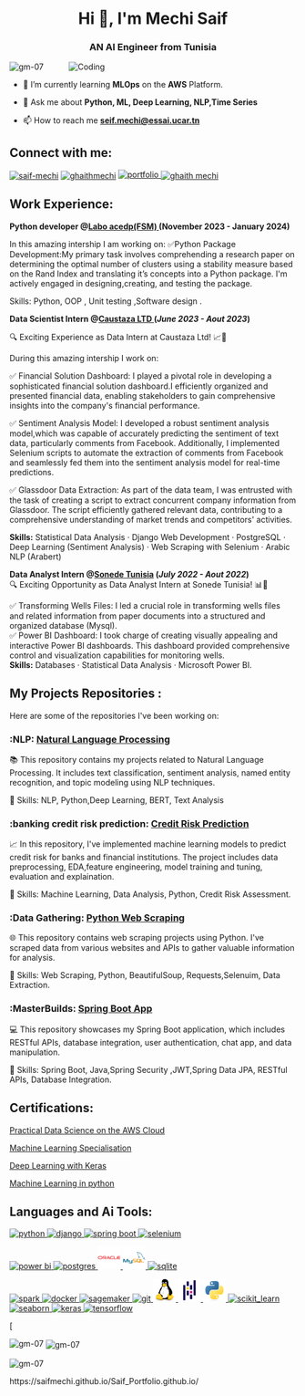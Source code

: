 <h1 align="center">Hi 👋, I'm Mechi Saif</h1>
<h3 align="center">AN AI Engineer from Tunisia</h3>
<img align="right" alt="Coding" width="400" src="https://cdn.dribbble.com/users/1162077/screenshots/3848914/programmer.gif">


<p align="left"> <img src="https://komarev.com/ghpvc/?username=gm-07&label=Profile%20views&color=0e75b6&style=flat" alt="gm-07" /> </p>

- 🌱 I’m currently learning **MLOps** on the **AWS** Platform.
- 💬 Ask me about **Python, ML, Deep Learning, NLP,Time Series**

- 📫 How to reach me <a href="mailto:seif.mechi@essai.ucar.tn">**seif.mechi@essai.ucar.tn**</a>

<h2 align="left">Connect with me:</h2>
<p align="left">

<a href="https://www.linkedin.com/in/saif-mechi-415aab1ba/" target="bhttps://www.bing.com/images/search?view=detailV2&ccid=FIxyQNoo&id=060D66CB169ED7ACE596BDF2D2A0ADC7EF91E072&thid=OIP.FIxyQNooEdyB-FHSlv1lvQHaEq&mediaurl=https%3a%2f%2fstrategyb2b.com%2fwp-content%2fuploads%2f2018%2f07%2fAI-animated-7.gif&cdnurl=https%3a%2f%2fth.bing.com%2fth%2fid%2fR.148c7240da2811dc81f851d296fd65bd%3frik%3dcuCR78etoNLyvQ%26pid%3dImgRaw%26r%3d0&exph=315&expw=500&q=animated+ai+image&simid=608008352774968643&FORM=IRPRST&ck=0546295A8CE8755A879425699DC32D21&selectedIndex=4lank"><img align="center" src="https://raw.githubusercontent.com/rahuldkjain/github-profile-readme-generator/master/src/images/icons/Social/linked-in-alt.svg" alt="saif-mechi" height="30" width="40" /></a>
<a href="https://kaggle.com/seifmechi" target="blank"><img align="center" src="https://raw.githubusercontent.com/rahuldkjain/github-profile-readme-generator/master/src/images/icons/Social/kaggle.svg" alt="ghaithmechi" height="30" width="40" /></a>
<a href="https://app.datacamp.com/portfolio/SaifMechi" target="_blank" rel="noreferrer">
  <img src="https://www.flaticon.com/free-icon/portfolio_8644474?term=web+portfolio&page=1&position=6&origin=search&related_id=8644474" alt="portfolio" width="40" height="40"/>
</a>
<a href="https://www.facebook.com/saif.mechi.7" target="blank"><img align="center" src="https://raw.githubusercontent.com/rahuldkjain/github-profile-readme-generator/master/src/images/icons/Social/facebook.svg" alt="ghaith mechi" height="30" width="40" /></a>
</p>
<h2 align="left">Work Experience:</h2>

**Python developer @<a href="http://www.ur-acedp.org/" target="blank">Labo acedp(FSM)
</a>(November 2023 - January 2024)**

In this amazing intership I am working on:
✅Python Package Development:My primary task involves comprehending a research paper on determining the optimal number of clusters using a stability measure based on the Rand Index and translating it’s concepts into a Python package. I'm actively engaged in designing,creating, and testing the package.

Skills: Python, OOP , Unit testing ,Software design .

**Data Scientist Intern @<a href="https://www.caustaza.com" target="blank">Caustaza LTD
</a>(_June 2023 - Aout 2023_)**

 🔍 Exciting Experience as Data Intern at Caustaza Ltd! 📈💼

During this amazing intership I work on:

  ✅ Financial Solution Dashboard: I played a pivotal role in developing a sophisticated financial solution dashboard.I 
     efficiently organized and presented financial data, enabling stakeholders to gain comprehensive insights into the company's 
     financial performance.

  ✅ Sentiment Analysis Model: I developed a robust sentiment analysis model,which was capable of accurately predicting the 
     sentiment of text data, particularly comments from Facebook. Additionally, I implemented Selenium scripts to automate the 
     extraction of comments from Facebook and seamlessly fed them into the sentiment analysis model for real-time predictions.

  ✅ Glassdoor Data Extraction: As part of the data team, I was entrusted with the task of creating a script to extract 
     concurrent company information from Glassdoor. The script efficiently gathered relevant data, contributing to a 
     comprehensive understanding of market trends and competitors' activities.

**Skills:** Statistical Data Analysis · Django Web Development · PostgreSQL · Deep Learning (Sentiment Analysis) · Web Scraping with Selenium · Arabic NLP (Arabert)
  
**Data Analyst Intern @<a href="https://www.sonede.com.tn" target="blank">Sonede Tunisia</a> (_July 2022 - Aout 2022_)** <br>
  🔍 Exciting Opportunity as Data Analyst Intern at Sonede Tunisia! 📊💼

  ✅ Transforming Wells Files: I led a crucial role in transforming wells files and related information from paper documents 
     into a structured and organized database (Mysql).<br>
  ✅ Power BI Dashboard: I took charge of creating visually appealing and interactive Power BI dashboards. This dashboard 
     provided comprehensive control and visualization capabilities for monitoring wells.<br>
**Skills:** Databases · Statistical Data Analysis · Microsoft Power BI.


<h2 align="left"> My Projects Repositories :</h2>

Here are some of the repositories I've been working on:

### :NLP: [Natural Language Processing](https://github.com/Saifmechi/Natural-Language-Processing)
📚 This repository contains my projects related to Natural Language Processing. It includes text classification, sentiment analysis, named entity recognition, and topic modeling using NLP techniques.

🔧 Skills: NLP, Python,Deep Learning, BERT, Text Analysis

### :banking credit risk prediction: [Credit Risk Prediction](https://github.com/Saifmechi/Credit-Risk-Prediction-Machine-Learning)
📈 In this repository, I've implemented machine learning models to predict credit risk for banks and financial institutions. The project includes data preprocessing, EDA,feature engineering, model training and tuning, evaluation and explaination.

🔧 Skills: Machine Learning, Data Analysis, Python, Credit Risk Assessment.

### :Data Gathering: [Python Web Scraping](https://github.com/Saifmechi/Python-Web-Scraping)
🌐 This repository contains web scraping projects using Python. I've scraped data from various websites and APIs to gather valuable information for analysis.

🔧 Skills: Web Scraping, Python, BeautifulSoup, Requests,Selenuim, Data Extraction.

### :MasterBuilds: [Spring Boot App](https://github.com/Saifmechi/Spring-Boot-App)
💻 This repository showcases my Spring Boot application, which includes RESTful APIs, database integration, user authentication, chat app, and data manipulation.

🔧 Skills: Spring Boot, Java,Spring Security ,JWT,Spring Data JPA, RESTful APIs, Database Integration.



<h2 align="left">Certifications:</h2>

<a href="https://www.coursera.org/account/accomplishments/specialization/ZLYUQMRRDDJF?utm_source=link&utm_medium=certificate&utm_content=cert_image&utm_campaign=sharing_cta&utm_product=s12n" target="blank">Practical Data Science on the AWS Cloud </a>

<a href="https://www.coursera.org/account/accomplishments/specialization/WHAHVU8RJL7Q?utm_source=link&utm_medium=certificate&utm_content=cert_image&utm_campaign=sharing_cta&utm_product=s12n" target="blank">Machine Learning Specialisation </a>

<a href="https://www.datacamp.com/statement-of-accomplishment/track/13a07d020b9ca71c2b335b4079ffbfe21652e137" target="blank">Deep Learning with Keras </a>

<a href="https://www.datacamp.com/statement-of-accomplishment/track/fb971b6fcc8e9e8629cd1a17c8644f661040bdd4" target="blank">Machine Learning in python </a>


<h2 align="left">Languages and Ai Tools:</h2>
<p align="left">
    <a href="https://www.python.org/" target="_blank" rel="noreferrer">
    <img src="https://www.vectorlogo.zone/logos/python/python-icon.svg" alt="python" width="40" height="40"/>
  </a>
    <a href="https://www.djangoproject.com/" target="_blank" rel="noreferrer">
    <img src="https://www.vectorlogo.zone/logos/djangoproject/djangoproject-icon.svg" alt="django" width="40" height="40"/>
  </a>
  <a href="https://spring.io/projects/spring-boot" target="_blank" rel="noreferrer">
    <img src="https://www.vectorlogo.zone/logos/springio/springio-icon.svg" alt="spring boot" width="40" height="40"/>
  </a>
  <a href="https://www.selenium.dev/" target="_blank" rel="noreferrer">
    <img src="https://www.selenium.dev/images/selenium_logo_square_green.png" alt="selenium" width="40" height="40"/>
  </a>
</p>
<p align="left">
   <a href="https://powerbi.microsoft.com/" target="_blank" rel="noreferrer">
    <img src="https://www.vectorlogo.zone/logos/microsoft_powerbi/microsoft_powerbi-icon.svg" alt="power bi" width="40" height="40"/>
  </a>
  <a href="https://www.postgresql.org/" target="_blank" rel="noreferrer">
    <img src="https://www.vectorlogo.zone/logos/postgresql/postgresql-icon.svg" alt="postgres" width="40" height="40"/>
  </a>
      <a href="https://www.oracle.com/" target="_blank" rel="noreferrer"> <img src="https://raw.githubusercontent.com/devicons/devicon/master/icons/oracle/oracle-original.svg" alt="oracle" width="40" height="40"/> 
  </a> <a href="https://www.mysql.com/" target="_blank" rel="noreferrer"> <img src="https://raw.githubusercontent.com/devicons/devicon/master/icons/mysql/mysql-original-wordmark.svg" alt="mysql" width="40" height="40"/>
     <a href="https://www.sqlite.org/" target="_blank" rel="noreferrer"> <img src="https://www.vectorlogo.zone/logos/sqlite/sqlite-icon.svg" alt="sqlite" width="40" height="40"/> </a>
  
  <p>
  <a href="https://spark.apache.org/" target="_blank" rel="noreferrer">
    <img src="https://www.vectorlogo.zone/logos/apache_spark/apache_spark-icon.svg" alt="spark" width="40" height="40"/>
  </a>
  <a href="https://www.docker.com/" target="_blank" rel="noreferrer">
    <img src="https://www.vectorlogo.zone/logos/docker/docker-icon.svg" alt="docker" width="40" height="40"/>
  </a>

<a href="https://aws.amazon.com/sagemaker/" target="_blank" rel="noreferrer">
  <img src="https://upload.wikimedia.org/wikipedia/commons/9/93/Amazon_Web_Services_Logo.svg" alt="sagemaker" width="40" height="40"/>
  </a>
  <a href="https://git-scm.com/" target="_blank" rel="noreferrer"> <img src="https://www.vectorlogo.zone/logos/git-scm/git-scm-icon.svg" alt="git" width="40" height="40"/> </a> 
  <a href="https://www.linux.org/" target="_blank" rel="noreferrer"> <img src="https://raw.githubusercontent.com/devicons/devicon/master/icons/linux/linux-original.svg" alt="linux" width="40" height="40"/> </a>
 <a href="https://pandas.pydata.org/" target="_blank" rel="noreferrer"> <img src="https://raw.githubusercontent.com/devicons/devicon/2ae2a900d2f041da66e950e4d48052658d850630/icons/pandas/pandas-original.svg" alt="pandas" width="40" height="40"/> </a> 
    <a href="https://www.python.org" target="_blank" rel="noreferrer"> <img src="https://raw.githubusercontent.com/devicons/devicon/master/icons/python/python-original.svg" alt="python" width="40" height="40"/> </a>
    <a href="https://scikit-learn.org/" target="_blank" rel="noreferrer"> <img src="https://upload.wikimedia.org/wikipedia/commons/0/05/Scikit_learn_logo_small.svg" alt="scikit_learn" width="40" height="40"/> </a> <a href="https://seaborn.pydata.org/" target="_blank" rel="noreferrer"> <img src="https://seaborn.pydata.org/_images/logo-mark-lightbg.svg" alt="seaborn" width="40" height="40"/> </a> 
<a href="https://keras.io/" target="_blank" rel="noreferrer">
  <img src="https://upload.wikimedia.org/wikipedia/commons/a/ae/Keras_logo.svg" alt="keras" width="40" height="40"/>
</a><a href="https://www.tensorflow.org" target="_blank" rel="noreferrer"> <img src="https://www.vectorlogo.zone/logos/tensorflow/tensorflow-icon.svg" alt="tensorflow" width="40" height="40"/> </a>
  </p>
  
[<p><img align="left" src="https://github-readme-stats.vercel.app/api/top-langs?username=Saifmechi&show_icons=true&locale=en&layout=compact" alt="gm-07" /></p>

<p>&nbsp;<img align="center" src="https://github-readme-stats.vercel.app/api?username=Saifmechi&show_icons=true&locale=en" alt="gm-07" /></p>

<p><img align="center" src="https://github-readme-streak-stats.herokuapp.com/?user=Saifmechi&" alt="gm-07" /></p>https://saifmechi.github.io/Saif_Portfolio.github.io/
